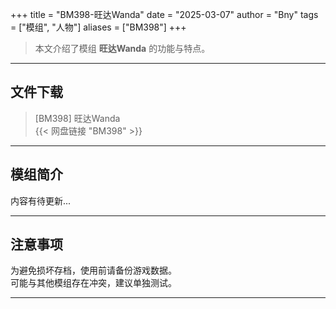 +++
title = "BM398-旺达Wanda"
date = "2025-03-07"
author = "Bny"
tags = ["模组", "人物"]
aliases = ["BM398"]
+++

> 本文介绍了模组 **旺达Wanda** 的功能与特点。

---

## 文件下载

> [BM398] 旺达Wanda  
{{< 网盘链接 "BM398" >}}  

---

## 模组简介

>  
内容有待更新...  

---

## 注意事项

>  
为避免损坏存档，使用前请备份游戏数据。  
可能与其他模组存在冲突，建议单独测试。  

---

